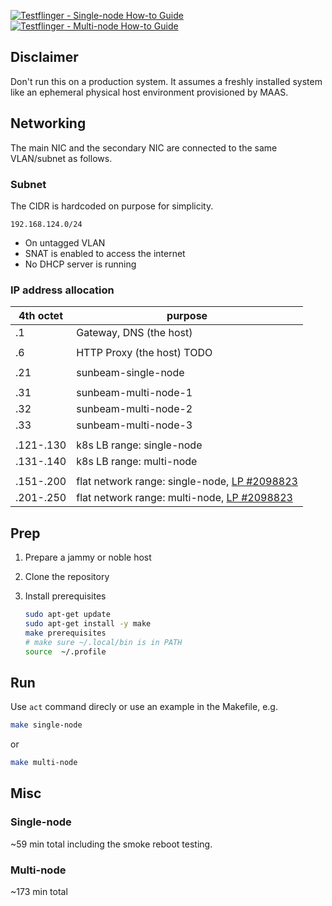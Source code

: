 [![Testflinger - Single-node How-to Guide](../../actions/workflows/testflinger-single-node.yml/badge.svg)](../../actions/workflows/testflinger-single-node.yml)  
[![Testflinger - Multi-node How-to Guide](../../actions/workflows/testflinger-multi-node.yml/badge.svg)](../../actions/workflows/testflinger-multi-node.yml)

## Disclaimer

Don't run this on a production system. It assumes a freshly installed
system like an ephemeral physical host environment provisioned by MAAS.

## Networking

The main NIC and the secondary NIC are connected to the same VLAN/subnet as follows.

### Subnet

The CIDR is hardcoded on purpose for simplicity.

`192.168.124.0/24`

- On untagged VLAN
- SNAT is enabled to access the internet
- No DHCP server is running

### IP address allocation

| 4th octet | purpose                                |
|-----------|----------------------------------------|
| .1        | Gateway, DNS (the host)                |
|           |                                        |
| .6        | HTTP Proxy (the host) TODO             |
|           |                                        |
| .21       | sunbeam-single-node                    |
|           |                                        |
| .31       | sunbeam-multi-node-1                   |
| .32       | sunbeam-multi-node-2                   |
| .33       | sunbeam-multi-node-3                   |
|           |                                        |
| .121-.130 | k8s LB range: single-node              |
| .131-.140 | k8s LB range: multi-node               |
|           |                                        |
| .151-.200 | flat network range: single-node, [LP #2098823](https://bugs.launchpad.net/snap-openstack/+bug/2098823) |
| .201-.250 | flat network range: multi-node,  [LP #2098823](https://bugs.launchpad.net/snap-openstack/+bug/2098823) |


## Prep

1. Prepare a jammy or noble host

1. Clone the repository

1. Install prerequisites

   ```bash
   sudo apt-get update
   sudo apt-get install -y make
   make prerequisites
   # make sure ~/.local/bin is in PATH
   source  ~/.profile
   ```

## Run

Use `act` command direcly or use an example in the Makefile, e.g.

```bash
make single-node
```
or
```bash
make multi-node
```


## Misc

### Single-node

~59 min total including the smoke reboot testing.

### Multi-node

~173 min total
